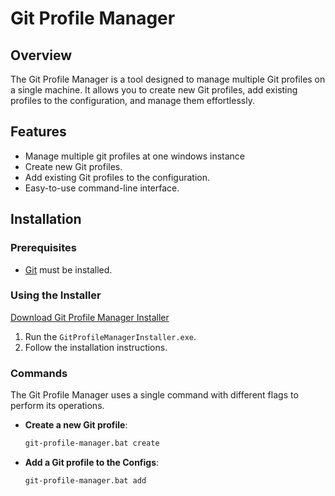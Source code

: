 # Git Profile Manager

## Overview
The Git Profile Manager is a tool designed to manage multiple Git profiles on a single machine. It allows you to create new Git profiles, add existing profiles to the configuration, and manage them effortlessly.

## Features
- Manage multiple git profiles at one windows instance
- Create new Git profiles.
- Add existing Git profiles to the configuration.
- Easy-to-use command-line interface.

## Installation

### Prerequisites
- [Git](https://gitforwindows.org/) must be installed.

### Using the Installer
[Download Git Profile Manager Installer](https://github.com/eranthaWELIKALA/Windows-GIT-Profile-Manager/blob/353d4d084b300ecd531b0b4dcc055eebae10b04f/output/GitProfileManagerInstaller.exe)

1. Run the `GitProfileManagerInstaller.exe`.
2. Follow the installation instructions.

### Commands
The Git Profile Manager uses a single command with different flags to perform its operations.

- **Create a new Git profile**:
  ```sh
  git-profile-manager.bat create
  ```
- **Add a Git profile to the Configs**:
  ```sh
  git-profile-manager.bat add
  ```
